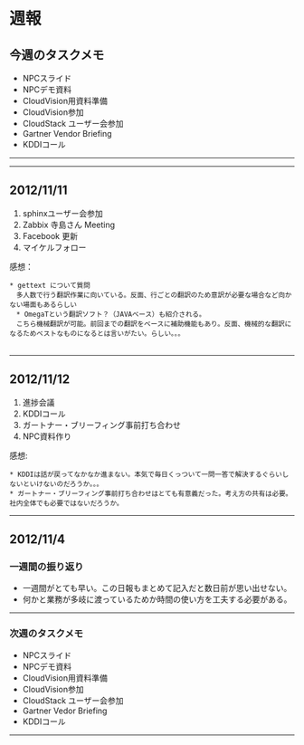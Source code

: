 # 週報


## 今週のタスクメモ

- NPCスライド
- NPCデモ資料
- CloudVision用資料準備
- CloudVision参加
- CloudStack ユーザー会参加
- Gartner Vendor Briefing
- KDDIコール

---

---

## 2012/11/11

1. sphinxユーザー会参加
2. Zabbix 寺島さん Meeting
3. Facebook 更新
4. マイケルフォロー

感想：

	* gettext について質問
	　多人数で行う翻訳作業に向いている。反面、行ごとの翻訳のため意訳が必要な場合など向かない場面もあるらしい
	　* OmegaTという翻訳ソフト？（JAVAベース）も紹介される。
	　こちら機械翻訳が可能。前回までの翻訳をベースに補助機能もあり。反面、機械的な翻訳になるためベストなものになるとは言いがたい。らしい。。。
	　

---

## 2012/11/12

1. 進捗会議
2. KDDIコール
3. ガートナー・ブリーフィング事前打ち合わせ
4. NPC資料作り

感想:

    * KDDIは話が戻ってなかなか進まない。本気で毎日くっついて一問一答で解決するぐらいしないといけないのだろうか。。。
    * ガートナー・ブリーフィング事前打ち合わせはとても有意義だった。考え方の共有は必要。社内全体でも必要ではないだろうか。
    
	
---

## 2012/11/4



### 一週間の振り返り


-  一週間がとても早い。この日報もまとめて記入だと数日前が思い出せない。
-  何かと業務が多岐に渡っているためか時間の使い方を工夫する必要がある。


---

### 次週のタスクメモ

- NPCスライド
- NPCデモ資料
- CloudVision用資料準備
- CloudVision参加
- CloudStack ユーザー会参加
- Gartner Vedor Briefing
- KDDIコール

---